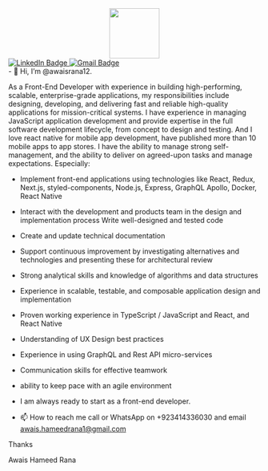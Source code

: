 


<div id="header" align="center">
  <img src="https://media.giphy.com/media/M9gbBd9nbDrOTu1Mqx/giphy.gif" width="100"/>
</div>

<div id="badges">
  <a href="https://www.linkedin.com/in/awaisranaofficial">
    <img src="https://img.shields.io/badge/LinkedIn-blue?style=for-the-badge&logo=linkedin&logoColor=white" alt="LinkedIn Badge"/>
  </a>
  
  <a href="your-twitter-URL">
    <img src="https://img.shields.io/badge/Gmail-#EA4335?style=for-the-badge&logo=google&logoColor=white" alt="Gmail Badge"/>
  </a>
</div>
- 👋 Hi, I’m @awaisrana12.
  
 As a Front-End Developer with experience in building high-performing, scalable, enterprise-grade applications, my responsibilities include designing, developing, and delivering fast and reliable high-quality applications for mission-critical systems. I have experience in managing JavaScript application development and provide expertise in the full software development lifecycle, from concept to design and testing. And I love react native for mobile app development, have published more than 10 mobile apps to app stores. I have the ability to manage strong self-management, and the ability to deliver on agreed-upon tasks and manage expectations. Especially:

- Implement front-end applications using technologies like React, Redux, Next.js, styled-components, Node.js, Express, GraphQL Apollo, Docker, React Native
- Interact with the development and products team in the design and implementation process Write well-designed and tested code
- Create and update technical documentation
- Support continuous improvement by investigating alternatives and technologies and presenting these for architectural review
- Strong analytical skills and knowledge of algorithms and data structures
- Experience in scalable, testable, and composable application design and implementation
- Proven working experience in TypeScript / JavaScript and React, and React Native
- Understanding of UX Design best practices
- Experience in using GraphQL and Rest API micro-services
- Communication skills for effective teamwork
- ability to keep pace with an agile environment

- I am always ready to start as a front-end developer.

- 📫 How to reach me call or WhatsApp on +923414336030 and email awais.hameedrana1@gmail.com
 
 Thanks
  
 Awais Hameed Rana
<!---
awaisrana12/awaisrana12 is a ✨ special ✨ repository because its `README.md` (this file) appears on your GitHub profile.
You can click the Preview link to take a look at your changes.
--->
